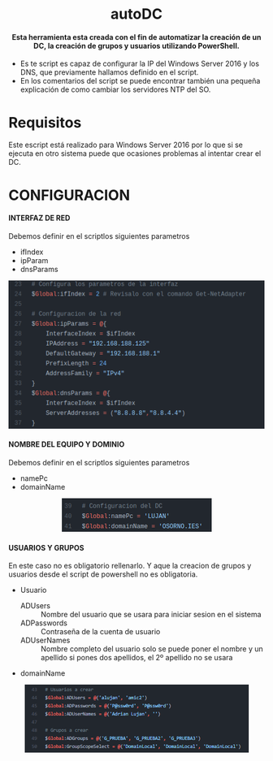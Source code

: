 <div align="center">
  <h1>autoDC</h1>
  <h4>Esta herramienta esta creada con el fin de automatizar la creación de un DC, la creación de grupos y usuarios utilizando PowerShell.</h4>
</div>
<ul>
    <li>Es te script es capaz de configurar la IP del Windows Server 2016 y los DNS, que previamente hallamos definido en el script.</li>
    <li>En los comentarios del script se puede encontrar también una pequeña explicación de como cambiar los servidores NTP del SO.</li>
</ul> 

Requisitos
======
Este escript está realizado para Windows Server 2016 por lo que si se ejecuta en otro sistema puede que ocasiones problemas al intentar crear el DC.


CONFIGURACION
======
<h4>INTERFAZ DE RED</h4>
<p>Debemos definir en el scriptlos siguientes parametros</p>
<ul>
    <li>ifIndex</li>
    <li>ipParam</li>
    <li>dnsParams</li>
</ul> 
<div align="center">
  <img src="img/conf/red.png">
</div>

<h4>NOMBRE DEL EQUIPO Y DOMINIO</h4>
<p>Debemos definir en el scriptlos siguientes parametros</p>
<ul>
    <li>namePc</li>
    <li>domainName</li>
</ul> 
<div align="center">
  <img src="img/conf/userDomain.png">
</div>
<h4>USUARIOS Y GRUPOS</h4>
<p>En este caso no es obligatorio rellenarlo. Y aque la creacion de grupos y usuarios desde el script de powershell no es obligatoria.</p>
<ul>
    <li>Usuario</li>
    <dl>
      <dt>ADUsers</dt>
      <dd>Nombre del usuario que se usara para iniciar sesion en el sistema</dd>
      <dt>ADPasswords</dt>
      <dd>Contraseña de la cuenta de usuario<dd>
      <dt>ADUserNames</dt>
      <dd>Nombre completo del usuario solo se puede poner el nombre y un apellido si pones dos apellidos, el 2º apellido no se usara</dd>
    </dl>
    <li>domainName</li>
</ul> 
<div align="center">
  <img src="img/conf/userGrup.png">
</div>
